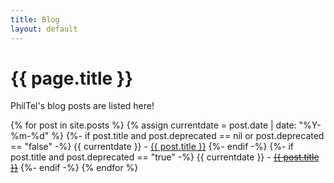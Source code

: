 ```yaml
--- 
title: Blog
layout: default
---
```

# {{ page.title }}

PhilTel's blog posts are listed here!

{% for post in site.posts %}
{% assign currentdate = post.date | date: "%Y-%m-%d" %}
{%- if post.title and post.deprecated == nil or post.deprecated == "false" -%}
{{ currentdate }} - <a href="{{ post.url }}" title="{{ post.title }}">{{ post.title }}</a>
{%- endif -%}
{%- if post.title and post.deprecated == "true" -%}
{{ currentdate }} - <a href="{{ post.url }}" title="{{ post.title }}"><s>{{ post.title }}</s></a>
{%- endif -%}
{% endfor %}